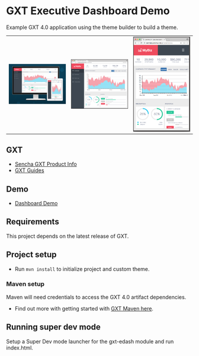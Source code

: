 # GXT Executive Dashboard Demo
Example GXT 4.0 application using the theme builder to build a theme.

| | | |
| ---- | ---- | ---- | 
| <img src='theapp0.png' width='200px' /> | <img src='theapp1.png' width='200px' /> | <img src='theapp2.png' width='200px' /> |

## GXT 

* [Sencha GXT Product Info](https://www.sencha.com/products/gxt/)
* [GXT Guides](http://docs.sencha.com/gxt/4.x/)

## Demo

* [Dashboard Demo](http://examples.sencha.com/gxt-edash/)

## Requirements
This project depends on the latest release of GXT. 

## Project setup
* Run `mvn install` to initialize project and custom theme. 

### Maven setup
Maven will need credentials to access the GXT 4.0 artifact dependencies. 

* Find out more with getting started with [GXT Maven here](http://docs.sencha.com/gxt/latest/getting_started/maven/Maven.html).

## Running super dev mode
Setup a Super Dev mode launcher for the gxt-edash module and run index.html.

